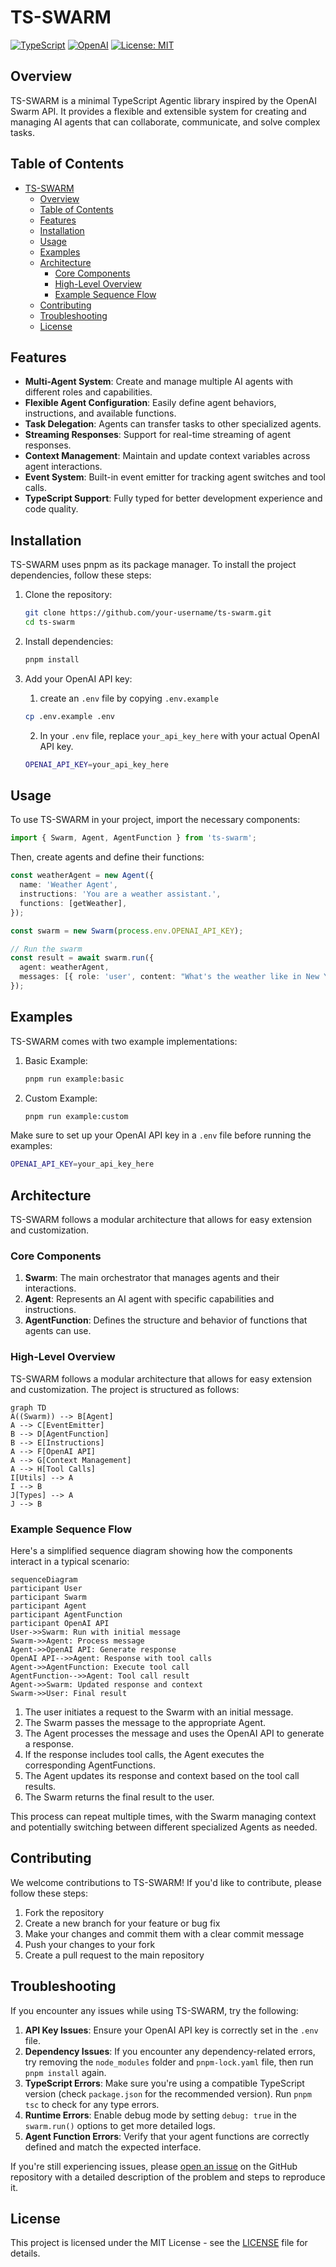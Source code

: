 # TS-SWARM

[![TypeScript](https://img.shields.io/badge/TypeScript-5.6.3-blue.svg)](https://www.typescriptlang.org/)
[![OpenAI](https://img.shields.io/badge/OpenAI-API-green.svg)](https://openai.com/)
[![License: MIT](https://img.shields.io/badge/License-MIT-yellow.svg)](https://opensource.org/licenses/MIT)

## Overview

TS-SWARM is a minimal TypeScript Agentic library inspired by the OpenAI Swarm API. It provides a flexible and extensible system for creating and managing AI agents that can collaborate, communicate, and solve complex tasks.

## Table of Contents

- [TS-SWARM](#ts-swarm)
  - [Overview](#overview)
  - [Table of Contents](#table-of-contents)
  - [Features](#features)
  - [Installation](#installation)
  - [Usage](#usage)
  - [Examples](#examples)
  - [Architecture](#architecture)
    - [Core Components](#core-components)
    - [High-Level Overview](#high-level-overview)
    - [Example Sequence Flow](#example-sequence-flow)
  - [Contributing](#contributing)
  - [Troubleshooting](#troubleshooting)
  - [License](#license)

## Features

- **Multi-Agent System**: Create and manage multiple AI agents with different roles and capabilities.
- **Flexible Agent Configuration**: Easily define agent behaviors, instructions, and available functions.
- **Task Delegation**: Agents can transfer tasks to other specialized agents.
- **Streaming Responses**: Support for real-time streaming of agent responses.
- **Context Management**: Maintain and update context variables across agent interactions.
- **Event System**: Built-in event emitter for tracking agent switches and tool calls.
- **TypeScript Support**: Fully typed for better development experience and code quality.

## Installation

TS-SWARM uses pnpm as its package manager. To install the project dependencies, follow these steps:

1. Clone the repository:

   ```bash
   git clone https://github.com/your-username/ts-swarm.git
   cd ts-swarm
   ```

2. Install dependencies:

   ```bash
   pnpm install
   ```

3. Add your OpenAI API key:

   1. create an `.env` file by copying `.env.example`

   ```bash
   cp .env.example .env
   ```

   2. In your `.env` file, replace `your_api_key_here` with your actual OpenAI API key.

   ```bash
   OPENAI_API_KEY=your_api_key_here
   ```

## Usage

To use TS-SWARM in your project, import the necessary components:

```typescript
import { Swarm, Agent, AgentFunction } from 'ts-swarm';
```

Then, create agents and define their functions:

```typescript
const weatherAgent = new Agent({
  name: 'Weather Agent',
  instructions: 'You are a weather assistant.',
  functions: [getWeather],
});

const swarm = new Swarm(process.env.OPENAI_API_KEY);

// Run the swarm
const result = await swarm.run({
  agent: weatherAgent,
  messages: [{ role: 'user', content: "What's the weather like in New York?" }],
});
```

## Examples

TS-SWARM comes with two example implementations:

1. Basic Example:

   ```bash
   pnpm run example:basic
   ```

2. Custom Example:

   ```bash
   pnpm run example:custom
   ```

Make sure to set up your OpenAI API key in a `.env` file before running the examples:

```bash
OPENAI_API_KEY=your_api_key_here
```

## Architecture

TS-SWARM follows a modular architecture that allows for easy extension and customization.

### Core Components

1. **Swarm**: The main orchestrator that manages agents and their interactions.
2. **Agent**: Represents an AI agent with specific capabilities and instructions.
3. **AgentFunction**: Defines the structure and behavior of functions that agents can use.

### High-Level Overview

TS-SWARM follows a modular architecture that allows for easy extension and customization. The project is structured as follows:

```mermaid
graph TD
A((Swarm)) --> B[Agent]
A --> C[EventEmitter]
B --> D[AgentFunction]
B --> E[Instructions]
A --> F[OpenAI API]
A --> G[Context Management]
A --> H[Tool Calls]
I[Utils] --> A
I --> B
J[Types] --> A
J --> B
```

### Example Sequence Flow

Here's a simplified sequence diagram showing how the components interact in a typical scenario:

```mermaid
sequenceDiagram
participant User
participant Swarm
participant Agent
participant AgentFunction
participant OpenAI API
User->>Swarm: Run with initial message
Swarm->>Agent: Process message
Agent->>OpenAI API: Generate response
OpenAI API-->>Agent: Response with tool calls
Agent->>AgentFunction: Execute tool call
AgentFunction-->>Agent: Tool call result
Agent->>Swarm: Updated response and context
Swarm->>User: Final result
```

1. The user initiates a request to the Swarm with an initial message.
2. The Swarm passes the message to the appropriate Agent.
3. The Agent processes the message and uses the OpenAI API to generate a response.
4. If the response includes tool calls, the Agent executes the corresponding AgentFunctions.
5. The Agent updates its response and context based on the tool call results.
6. The Swarm returns the final result to the user.

This process can repeat multiple times, with the Swarm managing context and potentially switching between different specialized Agents as needed.

## Contributing

We welcome contributions to TS-SWARM! If you'd like to contribute, please follow these steps:

1. Fork the repository
2. Create a new branch for your feature or bug fix
3. Make your changes and commit them with a clear commit message
4. Push your changes to your fork
5. Create a pull request to the main repository

## Troubleshooting

If you encounter any issues while using TS-SWARM, try the following:

1. **API Key Issues**: Ensure your OpenAI API key is correctly set in the `.env` file.
2. **Dependency Issues**: If you encounter any dependency-related errors, try removing the `node_modules` folder and `pnpm-lock.yaml` file, then run `pnpm install` again.
3. **TypeScript Errors**: Make sure you're using a compatible TypeScript version (check `package.json` for the recommended version). Run `pnpm tsc` to check for any type errors.
4. **Runtime Errors**: Enable debug mode by setting `debug: true` in the `swarm.run()` options to get more detailed logs.
5. **Agent Function Errors**: Verify that your agent functions are correctly defined and match the expected interface.

If you're still experiencing issues, please [open an issue](https://github.com/joshmu/ts-swarm/issues) on the GitHub repository with a detailed description of the problem and steps to reproduce it.

## License

This project is licensed under the MIT License - see the [LICENSE](./LICENSE) file for details.
